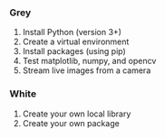 ### Grey

1. Install Python (version 3+)
2. Create a virtual environment
3. Install packages (using pip)
4. Test matplotlib, numpy, and opencv
5. Stream live images from a camera

### White

1. Create your own local library
2. Create your own package